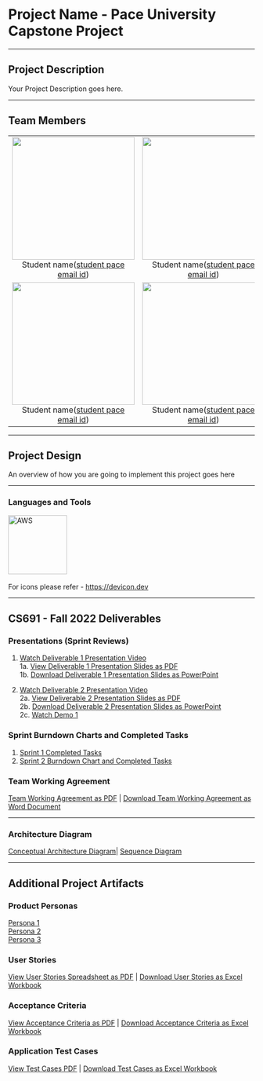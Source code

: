 # Project Name - Pace University Capstone Project

***

## Project Description

Your Project Description goes here.

***

## Team Members

<table style="width:100%" border="0" cellspacing="0" cellpadding="0">
  <tr>
    <td align="center" valign="center"><img src="Link to your teammate photo on github" width="250"><br />Student name(<a href="mailto:student pace email id">student pace email id</a>)</td>
    <td align="center" valign="center"><img src="Link to your teammate photo on github" width="250"><br />Student name(<a href="mailto:student pace email id">student pace email id</a>)</td>
    <td align="center" valign="center"><img src="Link to your teammate photo on github" width="250"><br />Student name(<a href="mailto:student pace email id">student pace email id</a>)</td>
  </tr>
  <tr>
    <td align="center" valign="center"><img src="Link to your teammate photo on github" width="250"><br />Student name(<a href="mailto:student pace email id">student pace email id</a>)</td>
    <td align="center" valign="center"><img src="Link to your teammate photo on github" width="250"><br />Student name(<a href="mailto:student pace email id">student pace email id</a>)</td>
    <td align="center" valign="center"><img src="Link to your teammate photo on github" width="250"><br />Student name(<a href="mailto:student pace email id">student pace email id</a>)</td> 
  </tr>
</table>

***

## Project Design


An overview of how you are going to implement this project goes here

***

### Languages and Tools

<img src="https://cdn.jsdelivr.net/gh/devicons/devicon/icons/amazonwebservices/amazonwebservices-original-wordmark.svg" title="AWS" alt="AWS" width="120" height="120"/>&nbsp;

For icons please refer - https://devicon.dev 
 
***


## CS691 - Fall 2022 Deliverables


### Presentations (Sprint Reviews)
1. [Watch Deliverable 1 Presentation Video]() 
<br />1a. [View Deliverable 1 Presentation Slides as PDF]()
<br />1b. <a id="raw-url" href="">Download Deliverable 1 Presentation Slides as PowerPoint</a>

2. [Watch Deliverable 2 Presentation Video]() 
<br />2a. [View Deliverable 2 Presentation Slides as PDF]()
<br />2b. <a id="raw-url" href="">Download Deliverable 2 Presentation Slides as PowerPoint</a>
<br />2c. [Watch Demo 1]()



### Sprint Burndown Charts and Completed Tasks

1. [Sprint 1 Completed Tasks]()
2. [Sprint 2 Burndown Chart and Completed Tasks]()

### Team Working Agreement

[Team Working Agreement as PDF]() | <a id="raw-url" href="">Download Team Working Agreement as Word Document</a>


***

### Architecture Diagram

[Conceptual Architecture Diagram]()| [Sequence Diagram]()

***


## Additional Project Artifacts

### Product Personas
[Persona 1]()
<br/>
[Persona 2]()
<br/> 
[Persona 3]()


### User Stories

[View User Stories Spreadsheet as PDF]() | <a id="raw-url" href="">Download User Stories as Excel Workbook</a>

### Acceptance Criteria
[View Acceptance Criteria as PDF]() | <a id="raw-url" href="">Download Acceptance Criteria as Excel Workbook</a>

### Application Test Cases
[View Test Cases PDF]() | <a id="raw-url" href="">Download Test Cases as Excel Workbook</a>
